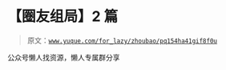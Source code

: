 # 【圈友组局】2 篇

> 原文：[`www.yuque.com/for_lazy/zhoubao/pq154ha41gif8f0u`](https://www.yuque.com/for_lazy/zhoubao/pq154ha41gif8f0u)

公众号懒人找资源，懒人专属群分享